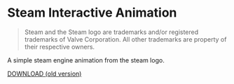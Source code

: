 # Steam Interactive Animation
> Steam and the Steam logo are trademarks and/or registered trademarks of Valve Corporation. All other trademarks are property of their respective owners.

A simple steam engine animation from the steam logo.

[DOWNLOAD (old version)](https://secretroomdev.itch.io/steam-interactive-anim "Steam Interactive Animation by SecretRoomDev")
